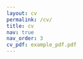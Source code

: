 ```yaml
---
layout: cv
permalink: /cv/
title: cv
nav: true
nav_order: 3
cv_pdf: example_pdf.pdf
---
```


<object data="assets/pdf/example_pdf.pdf" width="1000" height="1000" type='application/pdf'></object>